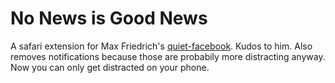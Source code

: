No News is Good News
===================

A safari extension for Max Friedrich's [quiet-facebook](https://github.com/maxfriedrich/quiet-facebook). Kudos to him. Also removes notifications because those are probabily more distracting anyway. Now you can only get distracted on your phone.

